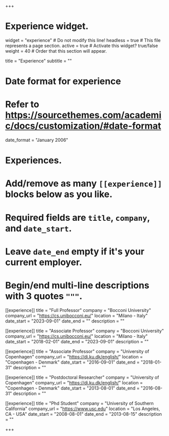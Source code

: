 +++
# Experience widget.
widget = "experience"  # Do not modify this line!
headless = true  # This file represents a page section.
active = true # Activate this widget? true/false
weight = 40  # Order that this section will appear.

title = "Experience"
subtitle = ""

# Date format for experience
#   Refer to https://sourcethemes.com/academic/docs/customization/#date-format
date_format = "January 2006"

# Experiences.
#   Add/remove as many `[[experience]]` blocks below as you like.
#   Required fields are `title`, `company`, and `date_start`.
#   Leave `date_end` empty if it's your current employer.
#   Begin/end multi-line descriptions with 3 quotes `"""`.

[[experience]]
  title = "Full Professor"
  company = "Bocconi University"
  company_url = "https://cs.unibocconi.eu/"
  location = "Milano - Italy"
  date_start = "2023-09-01"
  date_end = ""
  description = ""

[[experience]]
  title = "Associate Professor"
  company = "Bocconi University"
  company_url = "https://cs.unibocconi.eu/"
  location = "Milano - Italy"
  date_start = "2018-02-01"
  date_end = "2023-09-01"
  description = ""

[[experience]]
  title = "Associate Professor"
  company = "University of Copenhagen"
  company_url = "https://di.ku.dk/english/"
  location = "Copenhagen - Denmark"
  date_start = "2016-09-01"
  date_end = "2018-01-31"
  description = ""


[[experience]]
  title = "Postdoctoral Researcher"
  company = "University of Copenhagen"
  company_url = "https://di.ku.dk/english/"
  location = "Copenhagen - Denmark"
  date_start = "2013-08-01"
  date_end = "2016-08-31"
  description = ""

[[experience]]
  title = "Phd Student"
  company = "University of Southern California"
  company_url = "https://www.usc.edu"
  location = "Los Angeles, CA - USA"
  date_start = "2008-08-01"
  date_end = "2013-08-15"
  description = ""


+++
